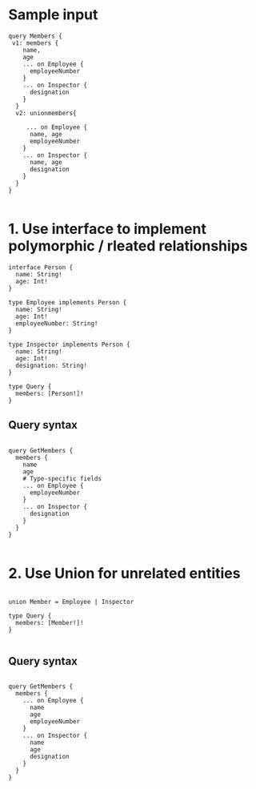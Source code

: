 

# Sample input
```
query Members {
 v1: members {
    name,
    age
    ... on Employee {
      employeeNumber
    }
    ... on Inspector {
      designation
    }
  }
  v2: unionmembers{

     ... on Employee {
      name, age
      employeeNumber
    }
    ... on Inspector {
      name, age
      designation
    } 
  }
}


```

# 1. Use interface to implement polymorphic / rleated relationships

```
interface Person {
  name: String!
  age: Int!
}

type Employee implements Person {
  name: String!
  age: Int!
  employeeNumber: String!
}

type Inspector implements Person {
  name: String!
  age: Int!
  designation: String!
}

type Query {
  members: [Person!]!
}

```

## Query syntax

```

query GetMembers {
  members {
    name
    age
    # Type-specific fields
    ... on Employee {
      employeeNumber
    }
    ... on Inspector {
      designation
    }
  }
}


```

# 2. Use Union for unrelated entities 

```

union Member = Employee | Inspector

type Query {
  members: [Member!]!
}


```

## Query syntax

```

query GetMembers {
  members {
    ... on Employee {
      name
      age
      employeeNumber
    }
    ... on Inspector {
      name
      age
      designation
    }
  }
}


```